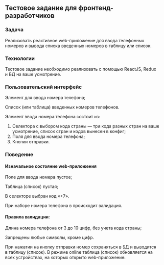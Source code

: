 ## Тестовое задание для фронтенд-разработчиков

### Задача

Реализовать реактивное web-приложение для ввода телефонных номеров и вывода списка введенных номеров в таблицу или список.

### Технологии

Тестовое задание необходимо реализовать с помощью ReactJS, Redux и БД на ваше усмотрение.

### Пользовательский интерфейс

Элемент для ввода номера телефона;

Список (или таблица) введенных номеров телефонов.

Элемент ввода номера телефона состоит из:
1. Селектора с выбором кода страны — три кода разных стран на ваше усмотрение, список стран и кодов вынесен в конфиг;
2. Поля для ввода номера телефона;
3. Кнопки отправки.

### Поведение

#### Изначальное состояние web-приложения

Поле для ввода номера пустое;

Таблица (список) пустая;

В селекторе выбран код «+7».

При наборе номера телефона в происходит валидация.

#### Правила валидации:

Длина номера телефона от 3 до 10 цифр, без учета кода страны;

Запрещены любые символы, кроме цифр.

При нажатии на кнопку отправки номер сохраняться в БД и выводится в таблицу (список). В режиме online таблица (список) обновляется на всех устройствах, на которых открыто web-приложение.
